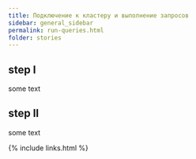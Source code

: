 ```yaml
---
title: Подключение к кластеру и выполнение запросов
sidebar: general_sidebar
permalink: run-queries.html
folder: stories
---
```


## step I

some text

## step II

some text

{% include links.html %}
